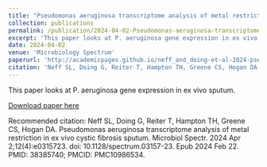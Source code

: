 ```yaml
---
title: "Pseudomonas aeruginosa transcriptome analysis of metal restriction in ex vivo cystic fibrosis sputum"
collection: publications
permalink: /publication/2024-04-02-Pseudomonas-aeruginosa-transcriptome-analysis-of-metal-restriction-in-ex-vivo-cystic-fibrosis-sputum
excerpt: 'This paper looks at P. aeruginosa gene expression in ex vivo sputum.'
date: 2024-04-02
venue: 'Microbiology Spectrum'
paperurl: 'http://academicpages.github.io/neff_and_doing-et-al-2024-pseudomonas-aeruginosa-transcriptome-analysis-of-metal-restriction-in-ex-vivo-cystic-fibrosis-sputum.pdf'
citation: 'Neff SL, Doing G, Reiter T, Hampton TH, Greene CS, Hogan DA. Pseudomonas aeruginosa transcriptome analysis of metal restriction in ex vivo cystic fibrosis sputum. Microbiol Spectr. 2024 Apr 2;12(4):e0315723. doi: 10.1128/spectrum.03157-23. Epub 2024 Feb 22. PMID: 38385740; PMCID: PMC10986534.'
---
```

This paper looks at P. aeruginosa gene expression in ex vivo sputum.

[Download paper here](http://academicpages.github.io/neff_and_doing-et-al-2024-pseudomonas-aeruginosa-transcriptome-analysis-of-metal-restriction-in-ex-vivo-cystic-fibrosis-sputum.pdf)

Recommended citation: Neff SL, Doing G, Reiter T, Hampton TH, Greene CS, Hogan DA. Pseudomonas aeruginosa transcriptome analysis of metal restriction in ex vivo cystic fibrosis sputum. Microbiol Spectr. 2024 Apr 2;12(4):e0315723. doi: 10.1128/spectrum.03157-23. Epub 2024 Feb 22. PMID: 38385740; PMCID: PMC10986534.